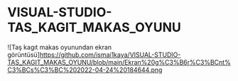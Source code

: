 # VISUAL-STUDIO-TAS_KAGIT_MAKAS_OYUNU
![Taş kagıt makas oyunundan ekran görüntüsü]https://github.com/ismai1kaya/VISUAL-STUDIO-TAS_KAGIT_MAKAS_OYUNU/blob/main/Ekran%20g%C3%B6r%C3%BCnt%C3%BCs%C3%BC%202022-04-24%20184644.png
